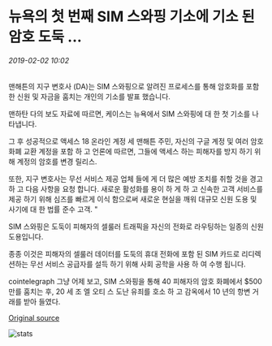 # 뉴욕의 첫 번째 SIM 스와핑 기소에 기소 된 암호 도둑 ...

###### 2019-02-02 10:02

맨해튼의 지구 변호사 (DA)는 SIM 스와핑으로 알려진 프로세스를 통해 암호화를 포함 한 신원 및 자금을 훔치는 개인의 기소를 발표 했습니다.

맨하탄 다의 보도 자료에 따르면, 케이스는 뉴욕에서 SIM 스와핑에 대 한 첫 기소를 나타냅니다.

그 후 성공적으로 액세스 18 온라인 계정 세 맨해튼 주민, 자신의 구글 계정 및 여러 암호 화폐 교환 계정을 포함 하 고 언론에 따르면, 그들에 액세스 하는 피해자를 방지 하기 위해 계정의 암호를 변경 릴리스.

또한, 지구 변호사는 무선 서비스 제공 업체 들에 게 더 많은 예방 조치를 취할 것을 경고 하 고 다음 사항을 요청 합니다. 새로운 활성화를 용이 하 게 하 고 신속한 고객 서비스를 제공 하기 위해 심즈를 빠르게 이식 함으로써 새로운 현실을 깨워 대규모 신원 도용 및 사기에 대 한 법률 준수 고객. "

SIM 스와핑은 도둑이 피해자의 셀룰러 트래픽을 자신의 전화로 라우팅하는 일종의 신원 도용입니다.

종종 이것은 피해자의 셀룰러 데이터를 도둑의 휴대 전화에 포함 된 SIM 카드로 리디렉션하는 무선 서비스 공급자를 설득 하기 위해 사회 공학을 사용 하 여 수행 됩니다.

cointelegraph 그냥 어제 보고, SIM 스와핑을 통해 40 피해자의 암호 화폐에서 $500만를 훔치는 후, 20 세 조 엘 오티 스 도난 유죄를 호소 하 고 감옥에서 10 년의 항변 거래를 받아 들였다.

[Original source](https://cointelegraph.com/news/crypto-thief-indicted-in-new-yorks-first-sim-swapping-prosecution)

![stats](https://c.statcounter.com/11760860/0/a89fa40b/1/ "stats")
